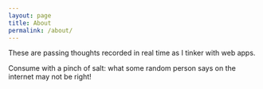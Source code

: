 ```yaml
---
layout: page
title: About
permalink: /about/
---
```


These are  passing thoughts recorded in real time as I tinker with web apps.

Consume with a pinch of salt: what some random person says on the internet may not be right!